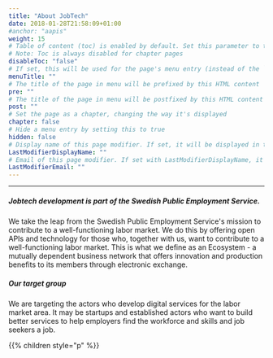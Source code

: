 ```yaml
---
title: "About JobTech"
date: 2018-01-28T21:58:09+01:00
#anchor: "aapis"
weight: 15
# Table of content (toc) is enabled by default. Set this parameter to true to disable it.
# Note: Toc is always disabled for chapter pages
disableToc: "false"
# If set, this will be used for the page's menu entry (instead of the `title` attribute)
menuTitle: ""
# The title of the page in menu will be prefixed by this HTML content
pre: ""
# The title of the page in menu will be postfixed by this HTML content
post: ""
# Set the page as a chapter, changing the way it's displayed
chapter: false
# Hide a menu entry by setting this to true
hidden: false
# Display name of this page modifier. If set, it will be displayed in the footer.
LastModifierDisplayName: ""
# Email of this page modifier. If set with LastModifierDisplayName, it will be displayed in the footer
LastModifierEmail: ""
---
```


<hr>

##### Jobtech development is part of the Swedish Public Employment Service. #####

We take the leap from the Swedish Public Employment Service's mission to contribute to a well-functioning labor market. We do this by offering open APIs and technology for those who, together with us, want to contribute to a well-functioning labor market.
This is what we define as an Ecosystem - a mutually dependent business network that offers innovation and production benefits to its members through electronic exchange.
##### Our target group #####
We are targeting the actors who develop digital services for the labor market area. It may be startups and established actors who want to build better services to help employers find the workforce and skills and job seekers a job.

{{% children style="p" %}}